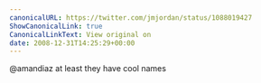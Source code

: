 ```yaml
---
canonicalURL: https://twitter.com/jmjordan/status/1088019427
ShowCanonicalLink: true
CanonicalLinkText: View original on
date: 2008-12-31T14:25:29+00:00
---
```

@amandiaz at least they have cool names